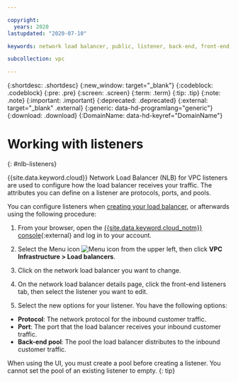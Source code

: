 ```yaml
---

copyright:
  years: 2020
lastupdated: "2020-07-10"

keywords: network load balancer, public, listener, back-end, front-end, pool, round-robin, weighted, connections, methods, policies, APIs, access, ports, vpc, vpc network

subcollection: vpc

---
```


{:shortdesc: .shortdesc}
{:new_window: target="_blank"}
{:codeblock: .codeblock}
{:pre: .pre}
{:screen: .screen}
{:term: .term}
{:tip: .tip}
{:note: .note}
{:important: .important}
{:deprecated: .deprecated}
{:external: target="_blank" .external}
{:generic: data-hd-programlang="generic"}
{:download: .download}
{:DomainName: data-hd-keyref="DomainName"}

# Working with listeners
{: #nlb-listeners}

{{site.data.keyword.cloud}} Network Load Balancer (NLB) for VPC listeners are used to configure how the load balancer receives your traffic. The attributes you can define on a listener are protocols, ports, and pools.

You can configure listeners when [creating your load balancer](/docs/vpc?topic=vpc-nlb-ui), or afterwards using the following procedure:

1. From your browser, open the [{{site.data.keyword.cloud_notm}} console](https://cloud.ibm.com){:external} and log in to your account.

2. Select the Menu icon ![Menu icon](../../icons/icon_hamburger.svg) from the upper left, then click **VPC Infrastructure > Load balancers**.

3. Click on the network load balancer you want to change.

4. On the network load balancer details page, click the front-end listeners tab, then select the listener you want to edit.

5. Select the new options for your listener. You have the following options:

  * **Protocol**: The network protocol for the inbound customer traffic.
  * **Port**: The port that the load balancer receives your inbound customer traffic.
  * **Back-end pool**: The pool the load balancer distributes to the inbound customer traffic.

When using the UI, you must create a pool before creating a listener. You cannot set the pool of an existing listener to empty.
{: tip}

